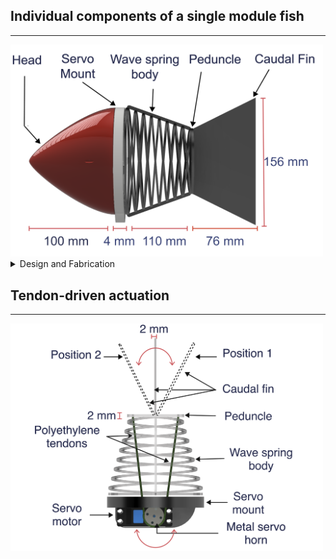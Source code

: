 ## Individual components of a single module fish

---

<img src="Images/side.PNG" alt="Parts" width="500"/>

<details>
    <summary>Design and Fabrication</summary>
    
    A modular approach provides the flexibility of performing eclectic locomotion gaits by increasing the number of modules. <br>
    Example: 1 module -> oscillatory pattern; multi module (3 and above) -> undulatory pattern 

<table align="center">
  <tr>
    <th>Part</th>
    <th>Material</th>
  </tr>
  <tr>
    <td>Caudal fin</td>
    <td>TPU-95A</td>
  </tr>
    <tr>
    <td>Body</td>
    <td>TPU-95A</td>
  </tr>
    </tr>
    <tr>
    <td>Rigid head</td>
    <td>CPE</td>
  </tr>
  <tr>
    <td>Servo mount</td>
    <td>PETG</td>
  </tr>
</table>

</details>

## Tendon-driven actuation 

---

<img src="Images/cable.PNG" alt="Actuation" width="500"/>


